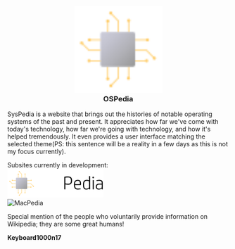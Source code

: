 <h3 align="center">
	<img src="./src/SysPedia/Images/OSPedia-favicon.svg" width="200" alt="Logo"/><br/>
	OSPedia
</h3>

SysPedia is a website that brings out the histories of notable operating systems of the past and present. It appreciates how far we've come with today's technology, how far we're going with technology, and how it's helped tremendously. It even provides a user interface matching the selected theme(PS: this sentence will be a reality in a few days as this is not my focus currently).

Subsites currently in development:  
![WinPedia](./src/WinPedia/Images/WinPedia-logo.svg)  
![MacPedia](./src/MacPedia/Images/MacPedia-logo.svg)

Special mention of the people who voluntarily provide information on Wikipedia; they are some great humans!

**Keyboard1000n17**
